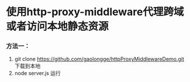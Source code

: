 # 使用http-proxy-middleware代理跨域或者访问本地静态资源
### 方法一：
   1. git clone https://github.com/gaolongge/httpProxyMiddlewareDemo.git 下载到本地
   2. node server.js 运行
